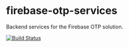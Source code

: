 # firebase-otp-services
Backend services for the Firebase OTP solution.

[![Build Status](https://travis-ci.com/bilgeryahov/firebase-otp-services.svg?branch=master)](https://travis-ci.com/bilgeryahov/firebase-otp-services)
